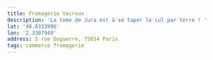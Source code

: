 ```yaml
---
title: Fromagerie Vacroux
description: 'La tome de Jura est à se taper le cul par terre ! '
lat: '48.8333996'
lon: '2.3307949'
address: 5 rue Daguerre, 75014 Paris
tags: commerce fromagerie
---
```


